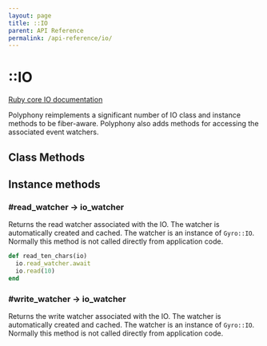 ```yaml
---
layout: page
title: ::IO
parent: API Reference
permalink: /api-reference/io/
---
```

# ::IO

[Ruby core IO documentation](https://ruby-doc.org/core-2.7.0/IO.html)

Polyphony reimplements a significant number of IO class and instance methods to
be fiber-aware. Polyphony also adds methods for accessing the associated event
watchers.

## Class Methods

## Instance methods

### #read_watcher → io_watcher

Returns the read watcher associated with the IO. The watcher is automatically
created and cached. The watcher is an instance of `Gyro::IO`. Normally this
method is not called directly from application code.

```ruby
def read_ten_chars(io)
  io.read_watcher.await
  io.read(10)
end
```

### #write_watcher → io_watcher

Returns the write watcher associated with the IO. The watcher is automatically
created and cached. The watcher is an instance of `Gyro::IO`. Normally this
method is not called directly from application code.